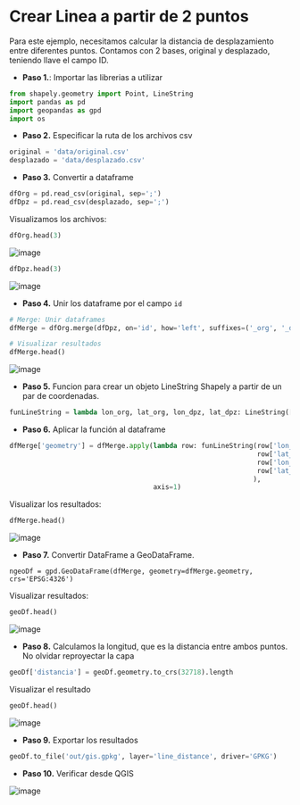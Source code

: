 # Crear Linea a partir de 2 puntos

Para este ejemplo, necesitamos calcular la distancia de desplazamiento entre diferentes puntos. Contamos con 2 bases, original y desplazado, teniendo llave el campo ID.

* **Paso 1.**: Importar las librerias a utilizar

```python
from shapely.geometry import Point, LineString
import pandas as pd
import geopandas as gpd
import os
```

* **Paso 2.** Especificar la ruta de los archivos csv

```python
original = 'data/original.csv'
desplazado = 'data/desplazado.csv'
```

* **Paso 3.** Convertir a dataframe

```python
dfOrg = pd.read_csv(original, sep=';')
dfDpz = pd.read_csv(desplazado, sep=';')
```

Visualizamos los archivos:

```python
dfOrg.head(3)
```

![image](https://user-images.githubusercontent.com/88239150/201785553-b7868061-b7fe-43a7-bde1-d35f1d1190e3.png)


```python
dfDpz.head(3)
```

![image](https://user-images.githubusercontent.com/88239150/201785598-1c4505c2-28bb-492e-9060-72d7e3faf34c.png)

* **Paso 4.** Unir los dataframe por el campo `id`

```python
# Merge: Unir dataframes
dfMerge = dfOrg.merge(dfDpz, on='id', how='left', suffixes=('_org', '_dpz'))

# Visualizar resultados
dfMerge.head()
```

![image](https://user-images.githubusercontent.com/88239150/201786009-e85a65da-d839-496c-9147-cb2792e7ba00.png)

* **Paso 5.** Funcion para crear un objeto LineString Shapely a partir de un par de coordenadas.

```python
funLineString = lambda lon_org, lat_org, lon_dpz, lat_dpz: LineString([(lon_org, lat_org), (lon_dpz, lat_dpz)])
```

* **Paso 6.** Aplicar la función al dataframe

```python
dfMerge['geometry'] = dfMerge.apply(lambda row: funLineString(row['lon_org'],
                                                              row['lat_org'],
                                                              row['lon_dpz'], 
                                                              row['lat_dpz']
                                                             ),                                    
                                    axis=1)
```

Visualizar los resultados:

```python
dfMerge.head()
```

![image](https://user-images.githubusercontent.com/88239150/201787448-99ac1679-fc8b-4c03-aa2e-9f924571d3b6.png)

* **Paso 7.** Convertir DataFrame a GeoDataFrame.

```pytho
ngeoDf = gpd.GeoDataFrame(dfMerge, geometry=dfMerge.geometry, crs='EPSG:4326')
```

Visualizar resultados:

```python
geoDf.head()
``` 

![image](https://user-images.githubusercontent.com/88239150/201787946-9a3c798f-1e6a-4003-aae0-64ad2476d552.png)

* **Paso 8.** Calculamos la longitud, que es la distancia entre ambos puntos. No olvidar reproyectar la capa

```python
geoDf['distancia'] = geoDf.geometry.to_crs(32718).length
```

Visualizar el resultado

```python
geoDf.head()
``` 

![image](https://user-images.githubusercontent.com/88239150/201788477-20eb7e05-4200-427e-9322-c13e96edc2b1.png)

* **Paso 9.** Exportar los resultados

```python
geoDf.to_file('out/gis.gpkg', layer='line_distance', driver='GPKG')
```

* **Paso 10.** Verificar desde QGIS

![image](https://user-images.githubusercontent.com/88239150/201790107-e2c268c0-d224-45c6-9256-efb54f378a52.png)

